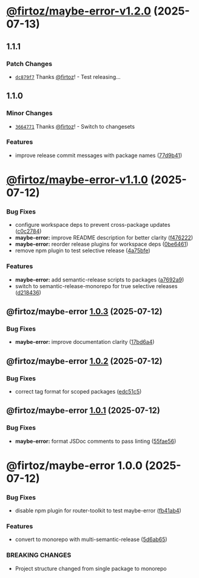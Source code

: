 # [@firtoz/maybe-error-v1.2.0](https://github.com/firtoz/router-toolkit/compare/@firtoz/maybe-error@1.1.0...@firtoz/maybe-error@1.2.0) (2025-07-13)

## 1.1.1

### Patch Changes

- [`dc879f7`](https://github.com/firtoz/router-toolkit/commit/dc879f7d730824bff984788b751b33d5708aa131) Thanks [@firtoz](https://github.com/firtoz)! - Test releasing...

## 1.1.0

### Minor Changes

- [`3664771`](https://github.com/firtoz/router-toolkit/commit/36647714d20cb3519b5f51c018ed63ee6991beb9) Thanks [@firtoz](https://github.com/firtoz)! - Switch to changesets

### Features

- improve release commit messages with package names ([77d9b41](https://github.com/firtoz/router-toolkit/commit/77d9b41e06da17f0ac53ec295a83c324bed4cefe))

# [@firtoz/maybe-error-v1.1.0](https://github.com/firtoz/router-toolkit/compare/@firtoz/maybe-error@1.0.3...@firtoz/maybe-error@1.1.0) (2025-07-12)

### Bug Fixes

- configure workspace deps to prevent cross-package updates ([c0c2784](https://github.com/firtoz/router-toolkit/commit/c0c2784fd13f0d225d386dffc0ca666c4cf27da6))
- **maybe-error:** improve README description for better clarity ([f476222](https://github.com/firtoz/router-toolkit/commit/f476222e3ef8b636df4751ea190cc1ebc89df66e))
- **maybe-error:** reorder release plugins for workspace deps ([0be6461](https://github.com/firtoz/router-toolkit/commit/0be64612955279f9dc015a2ac81260727a3eedb0))
- remove npm plugin to test selective release ([4a75bfe](https://github.com/firtoz/router-toolkit/commit/4a75bfe81ab7e7a4e7674ecc20aa98cb7a1ce7f9))

### Features

- **maybe-error:** add semantic-release scripts to packages ([a7692a9](https://github.com/firtoz/router-toolkit/commit/a7692a957ce59789d97c823e574971569d3a7be0))
- switch to semantic-release-monorepo for true selective releases ([d218436](https://github.com/firtoz/router-toolkit/commit/d218436c31e9ab87135d962316a69b0683893ed7))

## @firtoz/maybe-error [1.0.3](https://github.com/firtoz/router-toolkit/compare/@firtoz/maybe-error@1.0.2...@firtoz/maybe-error@1.0.3) (2025-07-12)

### Bug Fixes

- **maybe-error:** improve documentation clarity ([17bd6a4](https://github.com/firtoz/router-toolkit/commit/17bd6a490ce920fbb1a5d779c9ea3fd0d3a2ce9b))

## @firtoz/maybe-error [1.0.2](https://github.com/firtoz/router-toolkit/compare/@firtoz/maybe-error@1.0.1...@firtoz/maybe-error@1.0.2) (2025-07-12)

### Bug Fixes

- correct tag format for scoped packages ([edc51c5](https://github.com/firtoz/router-toolkit/commit/edc51c596128eb7bc3470e743e2600bdca24dfb4))

## @firtoz/maybe-error [1.0.1](https://github.com/firtoz/router-toolkit/compare/@firtoz/maybe-error@1.0.0...@firtoz/maybe-error@1.0.1) (2025-07-12)

### Bug Fixes

- **maybe-error:** format JSDoc comments to pass linting ([55fae56](https://github.com/firtoz/router-toolkit/commit/55fae56773b889f71497040b6d613b83abdf0338))

# @firtoz/maybe-error 1.0.0 (2025-07-12)

### Bug Fixes

- disable npm plugin for router-toolkit to test maybe-error ([fb41ab4](https://github.com/firtoz/router-toolkit/commit/fb41ab47bcb6935a5640e66386fa771e18b2daea))

### Features

- convert to monorepo with multi-semantic-release ([5d6ab65](https://github.com/firtoz/router-toolkit/commit/5d6ab652a458c4fd8d5a61a9fbb28598ff4a59d5))

### BREAKING CHANGES

- Project structure changed from single package to monorepo
